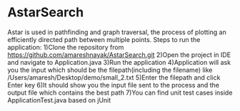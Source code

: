 # AstarSearch
Astar is used in pathfinding and graph traversal, the process of plotting an efficiently directed path between multiple points.
Steps to run the application:
1)Clone the repository from https://github.com/amareshnayak/AstarSearch.git
2)Open the project in IDE and navigate to Application.java
3)Run the application 
4)Application will ask you the input which should be the filepath(including the filename) like /Users/amaresh/Desktop/demo/small_2.txt
5)Enter the filepath and click Enter key
6)It should show you the input file sent to the process and the output file  which contains the best path
7)You can find unit test cases inside ApplicationTest.java based on jUnit